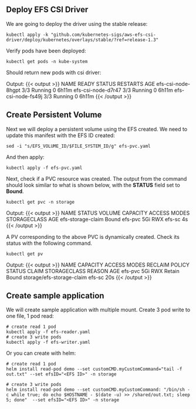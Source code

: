 
## Deploy EFS CSI Driver

We are going to deploy the driver using the stable release:

```
kubectl apply -k "github.com/kubernetes-sigs/aws-efs-csi-driver/deploy/kubernetes/overlays/stable/?ref=release-1.3"
```

Verify pods have been deployed:
```
kubectl get pods -n kube-system
```

Should return new pods with csi driver:

Output: 
{{< output >}}
NAME                       READY   STATUS    RESTARTS   AGE
efs-csi-node-8hgpt         3/3     Running   0          6h11m
efs-csi-node-d7r47         3/3     Running   0          6h11m
efs-csi-node-fs49j         3/3     Running   0          6h11m
{{< /output >}}


## Create Persistent Volume
Next we will deploy a persistent volume using the EFS created. 
We need to update this manifest with the EFS ID created:
```
sed -i "s/EFS_VOLUME_ID/$FILE_SYSTEM_ID/g" efs-pvc.yaml
```

And then apply:
```
kubectl apply -f efs-pvc.yaml
```

Next, check if a PVC resource was created. The output from the command should look similar to what is shown below, with the **STATUS** field set to **Bound**.
```
kubectl get pvc -n storage
```

Output: 
{{< output >}}
NAME                STATUS   VOLUME    CAPACITY   ACCESS MODES   STORAGECLASS   AGE
efs-storage-claim   Bound    efs-pvc   5Gi        RWX            efs-sc         4s
{{< /output >}}


A PV corresponding to the above PVC is dynamically created. Check its status with the following command.
```
kubectl get pv
```

Output: 
{{< output >}}
NAME      CAPACITY   ACCESS MODES   RECLAIM POLICY   STATUS   CLAIM                       STORAGECLASS   REASON   AGE
efs-pvc   5Gi        RWX            Retain           Bound    storage/efs-storage-claim   efs-sc                  20s
{{< /output >}}


## Create sample application
We will create sample application with multiple mount.
Create 3 pod write to one file, 1 pod read:
```
# create read 1 pod
kubectl apply -f efs-reader.yaml
# create 3 write pods
kubectl apply -f efs-writer.yaml
```
Or you can create with helm:

```
# create read 1 pod
helm install read-pod demo --set customCMD.myCustomCommand="tail -f out.txt" --set efsID="<EFS ID>" -n storage

# create 3 write pods
helm install read-pod demo --set customCMD.myCustomCommand: "/bin/sh -c while true; do echo $HOSTNAME - $(date -u) >> /shared/out.txt; sleep 5; done"  --set efsID="<EFS ID>" -n storage
```
